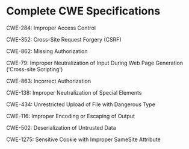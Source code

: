 

# Complete CWE Specifications

CWE-284: Improper Access Control

CWE-352: Cross-Site Request Forgery (CSRF)

CWE-862: Missing Authorization

CWE-79: Improper Neutralization of Input During Web Page Generation ('Cross-site Scripting')

CWE-863: Incorrect Authorization

CWE-138: Improper Neutralization of Special Elements

CWE-434: Unrestricted Upload of File with Dangerous Type

CWE-116: Improper Encoding or Escaping of Output

CWE-502: Deserialization of Untrusted Data

CWE-1275: Sensitive Cookie with Improper SameSite Attribute
